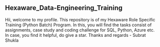 ## Hexaware_Data-Engineering_Training
Hii, welcome to my profile. This repository is of my Hexaware Role Specific Training (Python Batch) Program. In this, you will find the tasks consist of assignments, case study and coding challenge for SQL, Python, Azure etc. In case, you find it helpful, do give a star. Thanks and regards - Subrat Shukla

